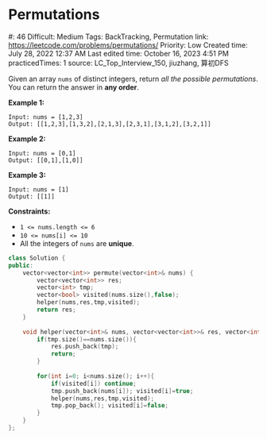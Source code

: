 # Permutations

#: 46
Difficult: Medium
Tags: BackTracking, Permutation
link: https://leetcode.com/problems/permutations/
Priority: Low
Created time: July 28, 2022 12:37 AM
Last edited time: October 16, 2023 4:51 PM
practicedTimes: 1
source: LC_Top_Interview_150, jiuzhang, 算初DFS

Given an array `nums` of distinct integers, return *all the possible permutations*. You can return the answer in **any order**.

**Example 1:**

```
Input: nums = [1,2,3]
Output: [[1,2,3],[1,3,2],[2,1,3],[2,3,1],[3,1,2],[3,2,1]]

```

**Example 2:**

```
Input: nums = [0,1]
Output: [[0,1],[1,0]]

```

**Example 3:**

```
Input: nums = [1]
Output: [[1]]

```

**Constraints:**

- `1 <= nums.length <= 6`
- `10 <= nums[i] <= 10`
- All the integers of `nums` are **unique**.

```cpp
class Solution {
public:
    vector<vector<int>> permute(vector<int>& nums) {
        vector<vector<int>> res;
        vector<int> tmp;
        vector<bool> visited(nums.size(),false);
        helper(nums,res,tmp,visited);
        return res;
    }
    
    void helper(vector<int>& nums, vector<vector<int>>& res, vector<int>& tmp, vector<bool>& visited){
        if(tmp.size()==nums.size()){
            res.push_back(tmp);
            return;
        }
            
        for(int i=0; i<nums.size(); i++){
            if(visited[i]) continue;
            tmp.push_back(nums[i]); visited[i]=true;
            helper(nums,res,tmp,visited);
            tmp.pop_back(); visited[i]=false;
        }
    }
};
```
